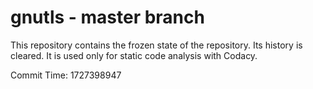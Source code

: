 # gnutls - master branch

This repository contains the frozen state of the repository.
Its history is cleared. It is used only for static code
analysis with Codacy.

Commit Time: 1727398947